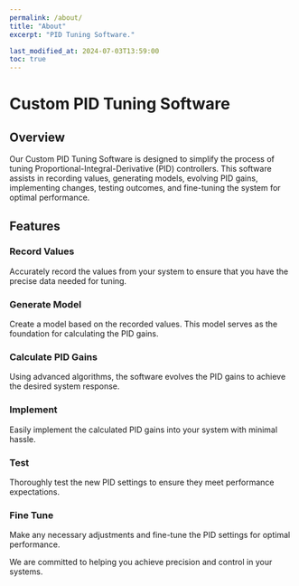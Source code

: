 ```yaml
---
permalink: /about/
title: "About"
excerpt: "PID Tuning Software."

last_modified_at: 2024-07-03T13:59:00
toc: true
---
```


# Custom PID Tuning Software

## Overview
Our Custom PID Tuning Software is designed to simplify the process of tuning Proportional-Integral-Derivative (PID) controllers. This software assists in recording values, generating models, evolving PID gains, implementing changes, testing outcomes, and fine-tuning the system for optimal performance.

## Features

### Record Values
Accurately record the values from your system to ensure that you have the precise data needed for tuning.

### Generate Model
Create a model based on the recorded values. This model serves as the foundation for calculating the PID gains.

### Calculate PID Gains
Using advanced algorithms, the software evolves the PID gains to achieve the desired system response.

### Implement
Easily implement the calculated PID gains into your system with minimal hassle.

### Test
Thoroughly test the new PID settings to ensure they meet performance expectations.

### Fine Tune
Make any necessary adjustments and fine-tune the PID settings for optimal performance.

We are committed to helping you achieve precision and control in your systems.

